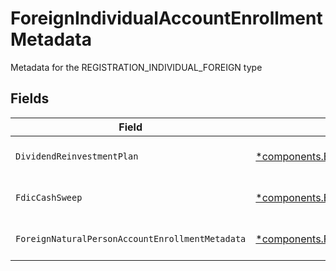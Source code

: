 # ForeignIndividualAccountEnrollmentMetadata

Metadata for the REGISTRATION_INDIVIDUAL_FOREIGN type


## Fields

| Field                                                                                                                                                                                               | Type                                                                                                                                                                                                | Required                                                                                                                                                                                            | Description                                                                                                                                                                                         | Example                                                                                                                                                                                             |
| --------------------------------------------------------------------------------------------------------------------------------------------------------------------------------------------------- | --------------------------------------------------------------------------------------------------------------------------------------------------------------------------------------------------- | --------------------------------------------------------------------------------------------------------------------------------------------------------------------------------------------------- | --------------------------------------------------------------------------------------------------------------------------------------------------------------------------------------------------- | --------------------------------------------------------------------------------------------------------------------------------------------------------------------------------------------------- |
| `DividendReinvestmentPlan`                                                                                                                                                                          | [*components.EnrollmentForeignIndividualAccountEnrollmentMetadataDividendReinvestmentPlan](../../models/components/enrollmentforeignindividualaccountenrollmentmetadatadividendreinvestmentplan.md) | :heavy_minus_sign:                                                                                                                                                                                  | Option to auto-enroll in Dividend Reinvestment; defaults to DIVIDEND_REINVESTMENT_ENROLL                                                                                                            | DIVIDEND_REINVESTMENT_ENROLL                                                                                                                                                                        |
| `FdicCashSweep`                                                                                                                                                                                     | [*components.EnrollmentForeignIndividualAccountEnrollmentMetadataFdicCashSweep](../../models/components/enrollmentforeignindividualaccountenrollmentmetadatafdiccashsweep.md)                       | :heavy_minus_sign:                                                                                                                                                                                  | Option to auto-enroll in FDIC cash sweep; defaults to FDIC_CASH_SWEEP_ENROLL                                                                                                                        | FDIC_CASH_SWEEP_ENROLL                                                                                                                                                                              |
| `ForeignNaturalPersonAccountEnrollmentMetadata`                                                                                                                                                     | [*components.ForeignNaturalPersonAccountEnrollmentMetadata](../../models/components/foreignnaturalpersonaccountenrollmentmetadata.md)                                                               | :heavy_minus_sign:                                                                                                                                                                                  | Enrollment metadata for Accounts that have a foreign Legal Natural Person owner.                                                                                                                    |                                                                                                                                                                                                     |